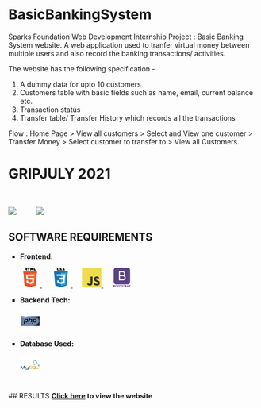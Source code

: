 # BasicBankingSystem
Sparks Foundation Web Development Internship Project : Basic Banking System website. 
A web application used to tranfer virtual money between multiple users and also record the banking transactions/ activities.

The website has the following specification -
1. A dummy data for upto 10 customers
2. Customers table with basic fields such as name, email, current balance etc.
3. Transaction status
3. Transfer table/ Transfer History which records all the transactions

Flow : Home Page > View all customers > Select and View one customer > Transfer Money > Select customer to transfer to > View all Customers.


# GRIPJULY 2021

<br>

![](https://img.shields.io/github/forks/Candida18/GRIP?style=for-the-badge) &emsp; &emsp;
![](https://img.shields.io/github/stars/Candida18/GRIP?style=for-the-badge) &emsp; &emsp;
<br>

## SOFTWARE REQUIREMENTS
<ul type="square">
  <li> <b> Frontend: </b>
    <p align="left"> 
      <a href="https://www.w3.org/html/" target="_blank" > 
        <img src="https://raw.githubusercontent.com/devicons/devicon/master/icons/html5/html5-original-wordmark.svg" alt="html5" width="40" height="40"/> 
      </a>    
      &emsp;
      <a href="https://www.w3schools.com/css/" target="_blank">
        <img src="https://raw.githubusercontent.com/devicons/devicon/master/icons/css3/css3-original-wordmark.svg" alt="css3" width="40" height="40"/> 
      </a> 
      &emsp;
      <a href="https://developer.mozilla.org/en-US/docs/Web/JavaScript" target="_blank"> 
        <img src="https://raw.githubusercontent.com/devicons/devicon/master/icons/javascript/javascript-original.svg" alt="javascript" width="40" height="40"/>
      </a>
      &emsp;
      <a href="https://getbootstrap.com" target="_blank"> 
        <img src="https://raw.githubusercontent.com/devicons/devicon/master/icons/bootstrap/bootstrap-plain-wordmark.svg" alt="bootstrap" width="40" height="40"/> 
      </a>
    </p> 
  </li>
  <li> <b> Backend Tech: </b>
    <p align = "left">
      <a href="https://www.php.net" target="_blank"> 
        <img src="https://raw.githubusercontent.com/devicons/devicon/master/icons/php/php-original.svg" alt="php" width="40" height="40"/> 
      </a>
     </p>
   </li>

  <li> <b> Database Used: </b>
     <p align="left"> 
       <a href="https://www.mysql.com/" target="_blank">
         <img src="https://raw.githubusercontent.com/devicons/devicon/master/icons/mysql/mysql-original-wordmark.svg" alt="mysql" width="40" height="40"/> 
       </a> 
</p>
   </li>
  </ul>
  <br>
## RESULTS
<b><a href="https://candida18.000webhostapp.com/">Click here</a> to view the website</b>
